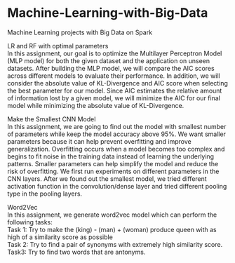 # Machine-Learning-with-Big-Data
Machine Learning projects with Big Data on Spark

LR and RF with optimal parameters<br />
In this assignment, our goal is to optimize the Multilayer Perceptron Model (MLP model) for both the given dataset and the application on unseen datasets. After building the MLP model, we will compare the AIC scores across different models to evaluate their performance. In addition, we will consider the absolute value of KL-Divergence and AIC score when selecting the best parameter for our model. Since AIC estimates the relative amount of information lost by a given model, we will minimize the AIC for our final model while minimizing the absolute value of KL-Divergence.

Make the Smallest CNN Model<br />
In this assignment, we are going to find out the model with smallest number of parameters while keep the model accuracy above 95%. We want smaller parameters because it can help prevent overfitting and improve generalization. Overfitting occurs when a model becomes too complex and begins to fit noise in the training data instead of learning the underlying patterns. Smaller parameters can help simplify the model and reduce the risk of overfitting. We first run experiments on different parameters in the CNN layers. After we found out the smallest model, we tried different activation function in the convolution/dense layer and tried different pooling type in the pooling layers.

Word2Vec<br />
In this assignment, we generate word2vec model which can perform the following tasks:<br />
Task 1: Try to make the (king) - (man) + (woman) produce queen with as high of a similarity
score as possible<br />
Task 2: Try to find a pair of synonyms with extremely high similarity score.<br />
Task3: Try to find two words that are antonyms.<br />
